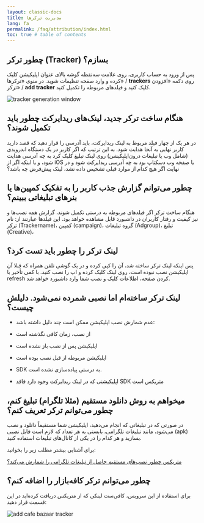 ```yaml
---
layout: classic-docs
title: مدیریت ترکرها
lang: fa
permalink: /faq/attribution/index.html
toc: true # table of contents
---
```


## چطور ترکر (Tracker) بسازم؟

پس از ورود به حساب کاربری، روی علامت سه‌نقطه گوشه بالای عنوان اپلیکیشن کلیک کرده و وارد صفحه تنظیمات شوید. در منوی «ترکرها» / **trackers** روی دکمه «افزودن ترکر» / **add tracker** کلیک کنید و فیلدهای مربوطه را تکمیل کنید.

<img src="{{ '/images/create-tracker.png' | relative_url }}" alt="tracker generation window"/>

## هنگام ساخت ترکر جدید، لینک‌های ریدایرکت چطور باید تکمیل شوند؟

در هر یک از چهار فیلد مربوط به لینک ریدایرکت، باید آدرسی را قرار دهید که قصد دارید کاربر نهایی به آنجا هدایت شود. به این ترتیب که اگر کاربر در یک دستگاه اندرویدی (شامل وب یا تبلیغات درون‌اپلیکیشن) روی لینک تبلیغ کلیک کرد به چه آدرسی هدایت شود، و یا اینکه اگر از iOS یا صفحه وب دسکتاپ بود به چه آدرسی ریدایرکت شود و در نهایت اگر هیچ کدام از موارد قبلی تشخیص داده نشد، لینک پیش‌فرض چه باشد؟

## چطور می‌توانم گزارش جذب کاربر را به تفکیک کمپین‌ها یا بنرهای تبلیغاتی ببینم؟

هنگام ساخت ترکر اگر فیلدهای مربوطه به درستی تکمیل شوند، گزارش همه نصب‌ها و نیز کیفیت و رفتار کاربران در داشبورد قابل مشاهده خواهد بود. این فیلدها عبارتند از: نام ترکر (Trackername)، کمپین (campaign)، گروه تبلیغات (Adgroup)، تبلیغ (Creative)،

## لینک ترکر را چطور باید تست کرد؟

پس اینکه لینک ترکر ساخته شد، آن را کپی کرده و در یک گوشی تلفن همراه که قبلا آن اپلیکیشن نصب نبوده است، روی لینک کلیک کرده و اپ را نصب کنید. با کمی تأخیر با refresh کردن صفحه، اطلاعات کلیک و نصب شما وارد داشبورد خواهد شد.

## لینک ترکر ساخته‌ام اما نصبی شمرده نمی‌شود. دلیلش چیست؟

- عدم شمارش نصب اپلیکیشن ممکن است چند دلیل داشته باشد:

- از نصب، زمان کافی نگذشته است

- اپلیکیشن پس از نصب باز نشده است

- اپلیکیشن مربوطه از قبل نصب بوده است

- SDK به درستی پیاده‌سازی نشده است.

- اپلیکیشنی که در لینک ریدایرکت وجود دارد فاقد SDK متریکس است

## میخواهم به روش دانلود مستقیم (مثلا تلگرام) تبلیغ کنم، چطور می‌توانم ترکر تعریف کنم؟

در صورتی که در تبلیغاتی که انجام می‌دهید، اپلیکیشن شما مستقیماً دانلود و نصب می‌شود، مانند تبلیغات تلگرامی، بایستی به هر تعداد که لازم است فایل نصبی (apk) بسازید و هر کدام را در یکی از کانال‌های تبلیغات استفاده کنید.

برای آشنایی بیشتر مطلب زیر را بخوانید:

[متریکس چطور نصب‌های مستقیم حاصل از تبلیغات تلگرامی را شمارش می‌کند؟
](https://blog.metrix.ir/pre-install-tacking-in-telegram-ads-with-metrix/)

## چطور می‌توانم ترکر کافه‌بازار را اضافه کنم؟

برای استفاده از این سرویس، کافی‌ست لینکی که از متریکس دریافت کرده‌اید در این قسمت قرار دهید:

<img src="{{'/images/tracker.gif' | relative_url }}" alt=" add cafe bazaar tracker"/>


